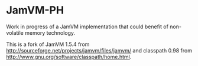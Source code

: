 JamVM-PH
=========

Work in progress of a JamVM implementation that could benefit of non-volatile memory technology.

This is a fork of JamVM 1.5.4 from http://sourceforge.net/projects/jamvm/files/jamvm/ and classpath 0.98 from http://www.gnu.org/software/classpath/home.html.

